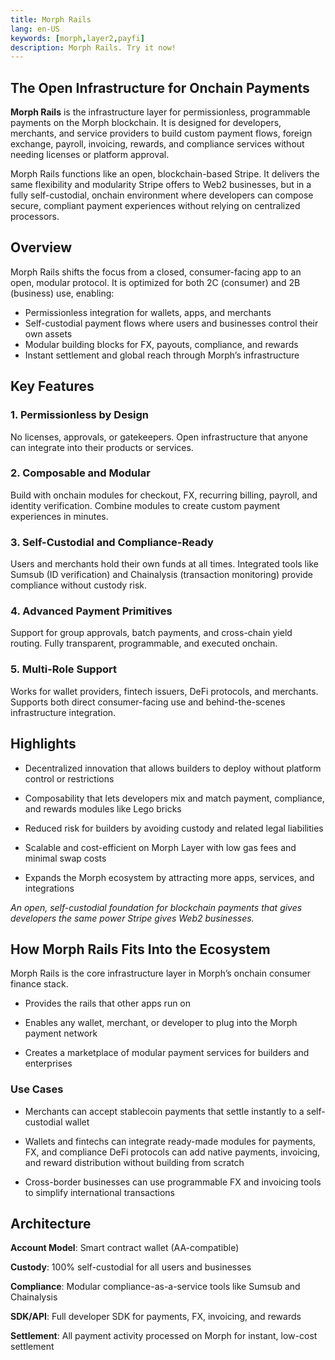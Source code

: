 ```yaml
---
title: Morph Rails
lang: en-US
keywords: [morph,layer2,payfi]
description: Morph Rails. Try it now!
---
```


## The Open Infrastructure for Onchain Payments

**Morph Rails** is the infrastructure layer for permissionless, programmable payments on the Morph blockchain. It is designed for developers, merchants, and service providers to build custom payment flows, foreign exchange, payroll, invoicing, rewards, and compliance services without needing licenses or platform approval.  

Morph Rails functions like an open, blockchain-based Stripe. It delivers the same flexibility and modularity Stripe offers to Web2 businesses, but in a fully self-custodial, onchain environment where developers can compose secure, compliant payment experiences without relying on centralized processors.  

## Overview

Morph Rails shifts the focus from a closed, consumer-facing app to an open, modular protocol. It is optimized for both 2C (consumer) and 2B (business) use, enabling:  

- Permissionless integration for wallets, apps, and merchants
- Self-custodial payment flows where users and businesses control their own assets
- Modular building blocks for FX, payouts, compliance, and rewards
- Instant settlement and global reach through Morph’s infrastructure


## Key Features

### 1. Permissionless by Design

No licenses, approvals, or gatekeepers. Open infrastructure that anyone can integrate into their products or services.

### 2. Composable and Modular

Build with onchain modules for checkout, FX, recurring billing, payroll, and identity verification. Combine modules to create custom payment experiences in minutes.

### 3. Self-Custodial and Compliance-Ready

Users and merchants hold their own funds at all times. Integrated tools like Sumsub (ID verification) and Chainalysis (transaction monitoring) provide compliance without custody risk.

### 4. Advanced Payment Primitives

Support for group approvals, batch payments, and cross-chain yield routing. Fully transparent, programmable, and executed onchain.

### 5. Multi-Role Support

Works for wallet providers, fintech issuers, DeFi protocols, and merchants. Supports both direct consumer-facing use and behind-the-scenes infrastructure integration.


## Highlights

- Decentralized innovation that allows builders to deploy without platform control or restrictions

- Composability that lets developers mix and match payment, compliance, and rewards modules like Lego bricks

- Reduced risk for builders by avoiding custody and related legal liabilities

- Scalable and cost-efficient on Morph Layer with low gas fees and minimal swap costs

- Expands the Morph ecosystem by attracting more apps, services, and integrations

*An open, self-custodial foundation for blockchain payments that gives developers the same power Stripe gives Web2 businesses.*


## How Morph Rails Fits Into the Ecosystem

Morph Rails is the core infrastructure layer in Morph’s onchain consumer finance stack.  

- Provides the rails that other apps run on

- Enables any wallet, merchant, or developer to plug into the Morph payment network

- Creates a marketplace of modular payment services for builders and enterprises


### Use Cases

- Merchants can accept stablecoin payments that settle instantly to a self-custodial wallet

- Wallets and fintechs can integrate ready-made modules for payments, FX, and compliance
DeFi protocols can add native payments, invoicing, and reward distribution without building from scratch

- Cross-border businesses can use programmable FX and invoicing tools to simplify international transactions


## Architecture

**Account Model**: Smart contract wallet (AA-compatible)

**Custody**: 100% self-custodial for all users and businesses

**Compliance**: Modular compliance-as-a-service tools like Sumsub and Chainalysis

**SDK/API**: Full developer SDK for payments, FX, invoicing, and rewards

**Settlement**: All payment activity processed on Morph for instant, low-cost settlement


